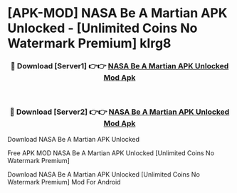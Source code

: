 # [APK-MOD] NASA Be A Martian APK Unlocked - [Unlimited Coins No Watermark Premium] klrg8



<div align="center">
<h3>🔴 Download [Server1] 👉👉 <a href="https://momento.my/?title=NASA_Be_A_Martian_APK_Unlocked">NASA Be A Martian APK Unlocked Mod Apk</a></h3><br>

<h3>🔴 Download [Server2] 👉👉 <a href="https://momento.my/?title=NASA_Be_A_Martian_APK_Unlocked">NASA Be A Martian APK Unlocked Mod Apk</a></h3>
</div>



Download NASA Be A Martian APK Unlocked 

Free APK MOD NASA Be A Martian APK Unlocked [Unlimited Coins No Watermark Premium]

Download NASA Be A Martian APK Unlocked [Unlimited Coins No Watermark Premium] Mod For Android

